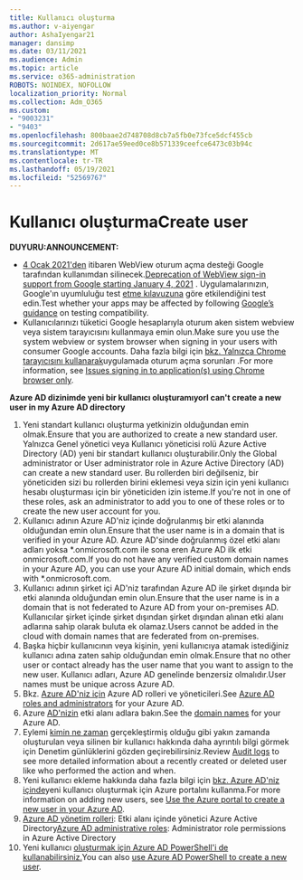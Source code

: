 ```yaml
---
title: Kullanıcı oluşturma
ms.author: v-aiyengar
author: AshaIyengar21
manager: dansimp
ms.date: 03/11/2021
ms.audience: Admin
ms.topic: article
ms.service: o365-administration
ROBOTS: NOINDEX, NOFOLLOW
localization_priority: Normal
ms.collection: Adm_O365
ms.custom:
- "9003231"
- "9403"
ms.openlocfilehash: 800baae2d748708d8cb7a5fb0e73fce5dcf455cb
ms.sourcegitcommit: 2d617ae59eed0ce8b571339ceefce6473c03b94c
ms.translationtype: MT
ms.contentlocale: tr-TR
ms.lasthandoff: 05/19/2021
ms.locfileid: "52569767"
---
```

# <a name="create-user"></a><span data-ttu-id="5aa87-102">Kullanıcı oluşturma</span><span class="sxs-lookup"><span data-stu-id="5aa87-102">Create user</span></span>

<span data-ttu-id="5aa87-103">**DUYURU:**</span><span class="sxs-lookup"><span data-stu-id="5aa87-103">**ANNOUNCEMENT:**</span></span>

- <span data-ttu-id="5aa87-104">[4 Ocak 2021'den](/azure/active-directory/external-identities/google-federation#deprecation-of-webview-sign-in-support) itibaren WebView oturum açma desteği Google tarafından kullanımdan silinecek.</span><span class="sxs-lookup"><span data-stu-id="5aa87-104">[Deprecation of WebView sign-in support from Google starting January 4, 2021](/azure/active-directory/external-identities/google-federation#deprecation-of-webview-sign-in-support) .</span></span> <span data-ttu-id="5aa87-105">Uygulamalarınızın, Google'ın uyumluluğu test [etme kılavuzuna](https://go.microsoft.com/fwlink/?linkid=2157323) göre etkilendiğini test edin.</span><span class="sxs-lookup"><span data-stu-id="5aa87-105">Test whether your apps may be affected by following [Google’s guidance](https://go.microsoft.com/fwlink/?linkid=2157323) on testing compatibility.</span></span>
- <span data-ttu-id="5aa87-106">Kullanıcılarınızı tüketici Google hesaplarıyla oturum aken sistem webview veya sistem tarayıcısını kullanmaya emin olun.</span><span class="sxs-lookup"><span data-stu-id="5aa87-106">Make sure you use the system webview or system browser when signing in your users with consumer Google accounts.</span></span> <span data-ttu-id="5aa87-107">Daha fazla bilgi için [bkz. Yalnızca Chrome tarayıcısını kullanarak](/office365/troubleshoot/miscellaneous/chrome-behavior-affects-applications)uygulamada oturum açma sorunları .</span><span class="sxs-lookup"><span data-stu-id="5aa87-107">For more information, see [Issues signing in to application(s) using Chrome browser only](/office365/troubleshoot/miscellaneous/chrome-behavior-affects-applications).</span></span>

<span data-ttu-id="5aa87-108">**Azure AD dizinimde yeni bir kullanıcı oluşturamıyor**</span><span class="sxs-lookup"><span data-stu-id="5aa87-108">**I can't create a new user in my Azure AD directory**</span></span>

1. <span data-ttu-id="5aa87-109">Yeni standart kullanıcı oluşturma yetkinizin olduğundan emin olmak.</span><span class="sxs-lookup"><span data-stu-id="5aa87-109">Ensure that you are authorized to create a new standard user.</span></span> <span data-ttu-id="5aa87-110">Yalnızca Genel yönetici veya Kullanıcı yöneticisi rolü Azure Active Directory (AD) yeni bir standart kullanıcı oluşturabilir.</span><span class="sxs-lookup"><span data-stu-id="5aa87-110">Only the Global administrator or User administrator role in Azure Active Directory (AD) can create a new standard user.</span></span> <span data-ttu-id="5aa87-111">Bu rollerden biri değilseniz, bir yöneticiden sizi bu rollerden birini eklemesi veya sizin için yeni kullanıcı hesabı oluşturması için bir yöneticiden izin isteme.</span><span class="sxs-lookup"><span data-stu-id="5aa87-111">If you're not in one of these roles, ask an administrator to add you to one of these roles or to create the new user account for you.</span></span>
1. <span data-ttu-id="5aa87-112">Kullanıcı adının Azure AD'niz içinde doğrulanmış bir etki alanında olduğundan emin olun.</span><span class="sxs-lookup"><span data-stu-id="5aa87-112">Ensure that the user name is in a domain that is verified in your Azure AD.</span></span> <span data-ttu-id="5aa87-113">Azure AD'sinde doğrulanmış özel etki alanı adları yoksa \*.onmicrosoft.com ile sona eren Azure AD ilk etki onmicrosoft.com.</span><span class="sxs-lookup"><span data-stu-id="5aa87-113">If you do not have any verified custom domain names in your Azure AD, you can use your Azure AD initial domain, which ends with \*.onmicrosoft.com.</span></span>
1. <span data-ttu-id="5aa87-114">Kullanıcı adının şirket içi AD'niz tarafından Azure AD ile şirket dışında bir etki alanında olduğundan emin olun.</span><span class="sxs-lookup"><span data-stu-id="5aa87-114">Ensure that the user name is in a domain that is not federated to Azure AD from your on-premises AD.</span></span> <span data-ttu-id="5aa87-115">Kullanıcılar şirket içinde şirket dışından şirket dışından alınan etki alanı adlarına sahip olarak buluta ek olamaz.</span><span class="sxs-lookup"><span data-stu-id="5aa87-115">Users cannot be added in the cloud with domain names that are federated from on-premises.</span></span>
1. <span data-ttu-id="5aa87-116">Başka hiçbir kullanıcının veya kişinin, yeni kullanıcıya atamak istediğiniz kullanıcı adına zaten sahip olduğundan emin olmak.</span><span class="sxs-lookup"><span data-stu-id="5aa87-116">Ensure that no other user or contact already has the user name that you want to assign to the new user.</span></span> <span data-ttu-id="5aa87-117">Kullanıcı adları, Azure AD genelinde benzersiz olmalıdır.</span><span class="sxs-lookup"><span data-stu-id="5aa87-117">User names must be unique across Azure AD.</span></span>
1. <span data-ttu-id="5aa87-118">Bkz. [Azure AD'niz için](https://portal.azure.com/#blade/Microsoft_AAD_IAM/ActiveDirectoryMenuBlade/RolesAndAdministrators) Azure AD rolleri ve yöneticileri.</span><span class="sxs-lookup"><span data-stu-id="5aa87-118">See [Azure AD roles and administrators](https://portal.azure.com/#blade/Microsoft_AAD_IAM/ActiveDirectoryMenuBlade/RolesAndAdministrators) for your Azure AD.</span></span>
1. <span data-ttu-id="5aa87-119">Azure [AD'nizin](https://portal.azure.com/#blade/Microsoft_AAD_IAM/ActiveDirectoryMenuBlade/RolesAndAdministrators) etki alanı adlara bakın.</span><span class="sxs-lookup"><span data-stu-id="5aa87-119">See the [domain names](https://portal.azure.com/#blade/Microsoft_AAD_IAM/ActiveDirectoryMenuBlade/RolesAndAdministrators) for your Azure AD.</span></span>
1. <span data-ttu-id="5aa87-120">Eylemi [kimin ne zaman](https://portal.azure.com/#blade/Microsoft_AAD_IAM/ActiveDirectoryMenuBlade/RolesAndAdministrators) gerçekleştirmiş olduğu gibi yakın zamanda oluşturulan veya silinen bir kullanıcı hakkında daha ayrıntılı bilgi görmek için Denetim günlüklerini gözden geçirebilirsiniz.</span><span class="sxs-lookup"><span data-stu-id="5aa87-120">Review [Audit logs](https://portal.azure.com/#blade/Microsoft_AAD_IAM/ActiveDirectoryMenuBlade/RolesAndAdministrators) to see more detailed information about a recently created or deleted user like who performed the action and when.</span></span>
1. <span data-ttu-id="5aa87-121">Yeni kullanıcı ekleme hakkında daha fazla bilgi için [bkz. Azure AD'niz içinde](/azure/active-directory/active-directory-users-create-azure-portal)yeni kullanıcı oluşturmak için Azure portalını kullanma.</span><span class="sxs-lookup"><span data-stu-id="5aa87-121">For more information on adding new users, see [Use the Azure portal to create a new user in your Azure AD](/azure/active-directory/active-directory-users-create-azure-portal).</span></span>
1. <span data-ttu-id="5aa87-122">[Azure AD yönetim rolleri](/azure/active-directory/active-directory-assign-admin-roles): Etki alanı içinde yönetici Azure Active Directory</span><span class="sxs-lookup"><span data-stu-id="5aa87-122">[Azure AD administrative roles](/azure/active-directory/active-directory-assign-admin-roles): Administrator role permissions in Azure Active Directory</span></span>
1. <span data-ttu-id="5aa87-123">Yeni kullanıcı [oluşturmak için Azure AD PowerShell'i de kullanabilirsiniz.](/powershell/module/azuread/new-azureaduser?view=azureadps-2.0)</span><span class="sxs-lookup"><span data-stu-id="5aa87-123">You can also [use Azure AD PowerShell to create a new user](/powershell/module/azuread/new-azureaduser?view=azureadps-2.0).</span></span>
